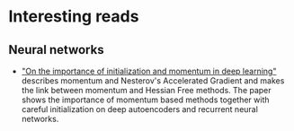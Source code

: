 # Interesting reads

## Neural networks

* ["On the importance of initialization and momentum in deep learning"](http://www.cs.toronto.edu/~fritz/absps/momentum.pdf) describes momentum and Nesterov's Accelerated Gradient and makes the link between momentum and Hessian Free methods. The paper shows the importance of momentum based methods together with careful initialization on deep autoencoders and recurrent neural networks.